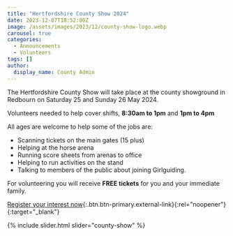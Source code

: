 ```yaml
---
title: "Hertfordshire County Show 2024"
date: 2023-12-07T18:52:00Z
image: /assets/images/2023/12/county-show-logo.webp
carousel: true
categories:
  - Announcements
  - Volunteers
tags: []
author:
  display_name: County Admin
---
```

The Hertfordshire County Show will take place at the county showground in Redbourn on Saturday 25 and Sunday 26 May 2024.

Volunteers needed to help cover shifts, **8:30am to 1pm** and **1pm to 4pm**

All ages are welcome to help some of the jobs are:

- Scanning tickets on the main gates (15 plus)
- Helping at the horse arena
- Running score sheets from arenas to office
- Helping to run activities on the stand
- Talking to members of the public about joining Girlguiding.

For volunteering you will receive **FREE tickets** for you and your immediate family.

[Register your interest now](https://forms.office.com/pages/responsepage.aspx?id=3yob_CzTykeMNWNnWM6OwRrqs7bdo19CnIwI_9Lov51UMkY1NTBYVzBJRjJBVTJUTVRENlg3VVk1Ni4u){:.btn.btn-primary.external-link}{:rel="noopener"}{:target="_blank"}

{% include slider.html slider="county-show" %}

